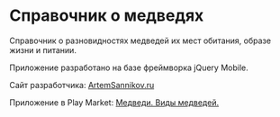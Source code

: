 # Справочник о медведях

Справочник о разновидностях медведей их мест обитания, образе жизни и питании.

Приложение разработано на базе фреймворка jQuery Mobile.

Сайт разработчика: [ArtemSannikov.ru](http://artemsannikov.ru)

Приложение в Play Market: [Медведи. Виды медведей.](https://play.google.com/store/apps/details?id=com.bear)